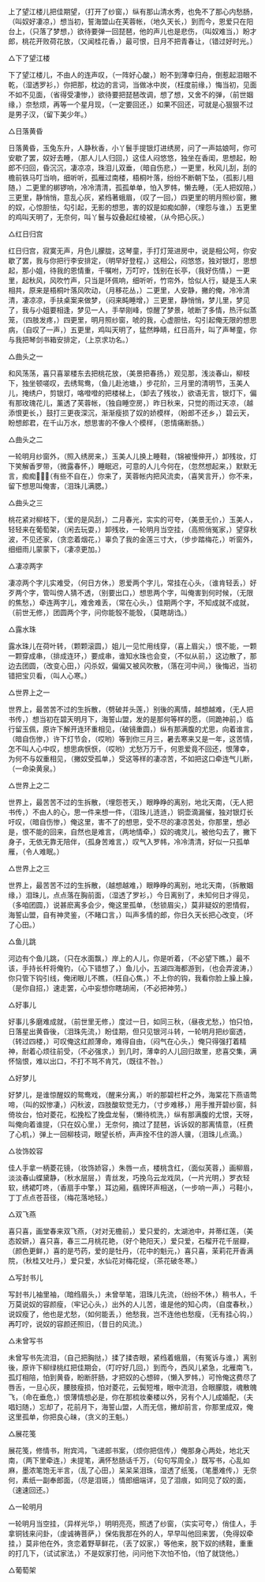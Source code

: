 <!-- { "loadSidebar": true } -->
上了望江楼儿把佳期望，（打开了纱窗，）纵有那山清水秀，也免不了那心内愁肠，（叫奴好凄凉，）想当初，誓海盟山在芙蓉帐，（地久天长，）到而今，恩爱只在阳台上，（只落了梦想，）欲待要弹一回琵琶，他的声儿也是悲伤，（叫奴难当，）盼才郎，桃花开败荷花放，（又闻桂花香，）最可恨，日月不把青春让，（错过好时光。）

△下了望江楼

下了望江楼儿，不由人的连声叹，（一阵好心酸，）盼不到薄幸归舟，倒惹起泪眼不乾，（湿透罗衫，）你把那，枕边的言词，当做冰中炭，（枉度前缘，）悔当初，见面不如不见面，（省得受凄惨，）欲待要把琵琶改调，想了想，又舍不的弹，（前世姻缘，）奈愁烦，再等一个星月现，（一定要回还，）如果不回还，可就是心狠狠不过是男子汉，（留下美少年。）

△日落黄昏

日落黄昏，玉兔东升，人静秋香，小丫鬟手提银灯进绣房，问了一声姑娘呵，你可安歇了罢，奴好去睡，（那人儿人归回，）这佳人闷悠悠，独坐在香闺，思想起，盼郎不归回，昏沉沉，凄凉凉，珠泪儿双垂，（暗自伤悲，）一更里，秋风儿刮，刮的檐前铁马叮当响，细听听，孤雁过南楼，梧桐叶落，纷纷不断朝下坠，（孤影儿相随，）二更里的梆锣响，冷冷清清，孤孤单单，怕入罗帏，懒去睡，（无人把奴陪，）三更里，静悄悄，意乱心灰，紧绉著蛾眉，（叹了一回，）四更里的明月照纱窗，撇的奴，心惊胆怯，勾引起，无影的想思，害的奴是如痴如醉，（埋怨与谁，）五更里的鸡叫天明了，无奈何，叫丫鬟与奴叠起红绫被，（从今把心灰。）

△红日归宫

红日归宫，寂寞无声，月色儿朦胧，这琴童，手打灯笼进房中，说是相公呵，你安歇了罢，我与你把行李安排定，（明早好登程，）这相公，闷悠悠，独对银灯，思想起，那小姐，待我的恩情重，千嘱咐，万叮咛，饯别在长亭，（我好伤情，）一更里，起秋风，风吹竹声，只当是环佩响，细听听，竹帘外，恰似人行，疑是玉人来相共，原来是梧桐叶落风吹动，（月移花丛，）二更里，人安静，撇的俺，冷冷清清，凄凉凉，手扶桌案来做梦，（闷来盹睡增，）三更里，静悄悄，梦儿里，梦见了，我与小姐要相逢，梦见一人，手举刚峰，惊醒了梦景，唬断了多情，热汗似蒸笼，（四肢发疼，）四更里，明月照纱窗，唬的我，心虚胆怯，勾引起俺无限的想思病，（自叹了一声，）五更里，鸡叫天明了，猛然睁睛，红日高升，叫了声琴童，你与我把琴剑书箱安排定，（上京求功名。）

△曲头之一

和风荡荡，喜只喜翠楼东去把桃花放，（美景把春扬，）观见那，浅淡春山，柳枝下，独坐顿嗟叹，去绣鸳鸯，（鱼儿赴池塘，）步花阶，三月里的清明节，玉美人儿，掩绣户，剪银灯，咯噔噔的把楼梯上，（卸去了残妆，）欲语无言，银灯下，偏有那玫瑰花儿，薰透了芙蓉帐，（独自睡空房，）昨日秋来，只觉的雨过天凉，（越添恨更长，）鼓打三更夜深沉，渐渐瘦损了奴的娇模样，（盼郎不还乡，）碧云天，盼想郎君，在千山万水，想思害的不像人个模样，（恩情痛断肠。）

△曲头之二

一轮明月纱窗外，（照入绣房来，）玉美人儿换上睡鞋，（锦被慢伸开，）卸残妆，灯下笑解香罗带，（微露春怀，）睡眠迟，可意的人儿今何在，（忽然想起来，）默默无言，痴痴，（有些不自在，）你来了，芙蓉帐内把风流卖，（喜笑言开，）你不来，留下想思叫俺害，（泪珠儿满腮。）

△曲头之三

桃花紧对柳枝下，（爱的是风刮，）二月春光，实实的可夸，（美景无价，）玉美人，轻轻来在葡萄架，（闲去玩耍，）卸残妆，一轮明月当空挂，（高照俏冤家，）望穿秋波，不见还家，（贪恋着烟花，）辜负了我的金莲三寸大，（步步踏梅花，）听窗外，细细雨儿蒙蒙下，（凄凉更加。）

△凄凉两字

凄凉两个字儿实难受，（何日方休，）恩爱两个字儿，常挂在心头，（谁肯轻丢，）好歹两个字，管叫傍人猜不透，（别要出口，）想思两个字，叫俺害到何时候，（无限的焦愁，）牵连两字儿，难舍难丢，（常在心头，）佳期两个字，不知成就不成就，（前世无修，）团圆两个字，问你能彀不能彀，（莫瞎胡诌。）

△露水珠

露水珠儿在荷叶转，（颗颗滚圆，）姐儿一见忙用线穿，（喜上眉尖，）恨不能，一颗一颗穿成串，（排成连环，）要成串，谁知水珠也会变，（不似从前，）这边散了，那边去团圆，（改变心田，）闪杀奴，偏偏又被风吹散，（落在河中间，）後悔迟，当初错把宝贝看，（叫人心寒。）

△世界上之一

世界上，最苦苦不过的生拆散，（劈破并头莲，）别後的离情，越想越难，（无人把书传，）想当初在碧天明月下，海誓山盟，发的是那何等样的愿，（同跪神前，）临行留玉佩，原许下解开连环重相见，（破镜重圆，）纵有那满腹的尤思，向着谁言，（暗自伤惨，）许下灯节会，（哎哟）等到你三月三，暑去寒来又是一年，这苦情，怎不叫人心中叹，想思病恹恹，（哎哟）尤愁万万千，何恩爱竟不回还，恨薄幸，为何不与奴重相见，（撇奴受孤单，）受这等样的凄凉苦，不如把这口牵连气儿断，（一命染黄泉。）

△世界上之二

世界上，最苦苦不过的生拆散，（埋怨苍天，）眼睁睁的离别，地北天南，（无人把书传，）不由人的心，思一件来想一件，（泪珠儿涟涟，）铜壶滴漏催，独对银灯长吁叹，（暗自伤惨，）俺这里，害不了的想思，受不尽的凄凉苦处，你那里，想必是，恨不能的回来，自然也是难言，（两地情牵，）奴的魂灵儿，被他勾去了，撇下身子，无依无靠无陪伴，（孤身苦难言，）叹气入罗帏，冷冷清清，好似一只孤单雁，（令人难眠。）

△世界上之三

世界上，最苦苦不过的生拆散，（越想越难，）眼睁睁的离别，地北天南，（拆散姻缘，）泪珠儿，点点落在胸前面，（湿透了罗衫，）今日离别了，未知何日才得见，（多咱团圆，）说甚麽离多会少，俺这里孤单，（愁锁眉尖，）莫非疑奴的恩情假，海誓山盟，自有神灵鉴，（不睹口言，）叫声多情的郎，你日久天长把心改变，（坏了心田。）

△鱼儿跳

河边有个鱼儿跳，（只在水面飘，）岸上的人儿，你是听着，（不必望下瞧，）最不该，手持长杆将俺钓，（心下错想了，）鱼儿小，五湖四海都游到，（也会弄波涛，）你只管下钩引线，俺闭眼儿不瞧，（枉自心焦，）不上你的钩，我看你脸上臊上臊，（是你自招，）速走罢，心中妄想你瞎胡闹，（不必把神劳。）

△好事儿

好事儿多磨难成就，（前世里无修，）度过一日，如同三秋，（昼夜尤愁，）怕只怕，日落星出黄昏後，（泪珠先流，）盼佳期，但只见银河斗转，一轮明月把纱窗透，（转过四楼，）可叹俺这红颜薄命，难得自由，（闷气在心头，）俺只得强打着精神，耐着心烦往前受，（不必强求，）到几时，薄幸的人儿回归故里，悲喜交集，满怀恼恨，难以出口，不打不骂不肯咒，（既往不咎。）

△好梦儿

好梦儿，是谁惊醒奴的鸳鸯戏，（醒来分离，）听的那碧栏杆之外，海棠花下燕语莺啼，（叫的奴惨凄，）闪秋波，四肢酸软觉无力，（寸步难移，）用手推开碧纱窗，斜倚妆台，怕对菱花，松挽松了挽盘龙髻，（懒待梳洗，）纵有那满腹的尤恨，天呀，叫俺向着谁提，（只在奴心里，）无奈何，摘过了琵琶，诉诉奴的那离情意，（枉费了心机，）弹上一回柳枝词，眼望长桥，声声拴不住的游人骥，（泪珠儿点滴。）

△妆饰姣容

佳人手拿一柄菱花镜，（妆饰娇容，）朱唇一点，楼桃含红，（面似芙蓉，）画柳眉，淡淡春山蝶黛静，（秋水层层，）青丝发，巧挽乌云龙戏凤，（一片光明，）罗衣轻软，绣裙叮咚，（香扇手中擎，）耳边厢，翡牌环声相送，（一步响一声，）弓鞋小，丁丁点点苍苔径，（梅花落地轻。）

△双飞燕

喜只喜，画堂春来双飞燕，（对对无檐前，）爱只爱的，太湖池中，并蒂红莲，（美态姣妍，）喜只喜，春三二月桃花艳，（好个艳阳天，）爱只爱，石榴开花千层瓣，（颜色更鲜，）喜的是芍药，爱的是牡丹，（花中的魁元，）喜只喜，茉莉花开香满院，（秋桂又吐丹，）爱只爱，水仙花对梅花绽，（茶花破冬寒。）

△写封书儿

写封书儿袖里袖，（暗绉眉头，）未曾举笔，泪珠儿先流，（纷纷不休，）稍书人，千万莫说奴的容颜瘦，（牢记心头，）出外的人儿苦，谁是他的知心肉，（自度春秋，）说奴瘦了，他也是尤愁，（如何能丢，）他愁我，岂不连他也愁瘦，（无有挂心钩，）再叮咛，说奴的容颜还照旧，（昔日的风流。）

△未曾写书

未曾写书先流泪，（自己把胸挞，）揉了揉杏眼，紧绉着蛾眉，（有冤诉与谁，）离别後，原许下柳绿桃红把佳期会，（叮咛好几回，）到而今，西风儿紧急，北雁南飞，孤灯相陪，怕到黄昏，盼断肝肠，才把奴的心想碎，（懒入罗帏，）可怜俺这费尽了唇舌，一旦心灰，腰肢瘦损，怕对菱花，云鬓短堆，眼中流泪，合眼朦胧，魂散魄飞，（命在垂危，）恨薄情想必是，你在那梳妆秦楼以外，另有个人儿成婚配，（夫唱妇随，）忘却了，花前月下，海誓山盟，人而无信，撇却前言，你那里成双，俺这里孤单，你把良心昧，（贪义的王魁。）

△展花笺

展花笺，修情书，附宾鸿，飞递郎书案，（烦你把信传，）俺那身心两处，地北天南，（两下里牵连，）未提笔，满怀愁肠话千万，（句句写周全，）既写书，心乱如麻，墨浓笔饱无半言，（乱了心田，）呆呆呆泪珠，湿透了纸笺，（笔墨难传，）无奈何，素纸一副奉郎面，（尽是泪斑，）情郎细端详，见了泪痕，如同见了奴的面，（速速回还。）

△一轮明月

一轮明月当空挂，（异样光华，）明明亮亮，照透了纱窗，（实实可夸，）俏佳人，手拿铜钱来问卦，（虔诚祷菩萨，）保佑我那在外的人，早早叫他回来罢，（免得奴牵挂，）莫非他在外，贪恋着野草鲜花，（丢了奴家，）等他来，脱下奴的绣鞋，重重的打几下，（试试家法，）不是奴家打他，问问他下次怕不怕，（怕了就饶他。）

△葡萄架


